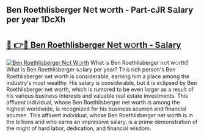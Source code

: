 ## Ben Roethlisberger N𝚎t w𝚘rth - Part-cJR S𝚊lary per year 1DcXh

# <h2><a href="http://gc41bsv.nevu.top/?p=Ben+Roethlisberger">🔗 👉🔴 Ben Roethlisberger N𝚎t w𝚘rth - S𝚊lary</a></h2>

[![Ben Roethlisberger N𝚎t W𝚘rth](https://i.imgur.com/Oavwk0R.jpeg)](http://gc41bsv.nevu.top/?p=Ben+Roethlisberger)
What is Ben Roethlisberger n𝚎t w𝚘rth? What is Ben Roethlisberger s𝚊lary per year?
This rich person's Ben Roethlisberger net worth is considerable, earning him a place among the industry's most wealthy. His salary is considerable, but it is eclipsed by Ben Roethlisberger net worth, which is rumored to be even larger as a result of his various business interests and valuable real estate investments. This affluent individual, whose Ben Roethlisberger net worth is among the highest worldwide, is recognized for his business acumen and financial acumen. This affluent individual, whose Ben Roethlisberger net worth is in the billions and who earns an impressive salary, is a prime demonstration of the might of hard labor, dedication, and financial wisdom.
